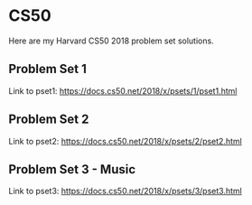 # CS50
Here are my Harvard CS50 2018 problem set solutions.

Problem Set 1 
----------

Link to pset1: https://docs.cs50.net/2018/x/psets/1/pset1.html

Problem Set 2
----------

Link to pset2: https://docs.cs50.net/2018/x/psets/2/pset2.html

Problem Set 3 - Music
----------

Link to pset3: https://docs.cs50.net/2018/x/psets/3/pset3.html
